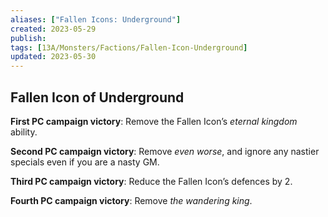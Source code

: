```yaml
---
aliases: ["Fallen Icons: Underground"]
created: 2023-05-29
publish: 
tags: [13A/Monsters/Factions/Fallen-Icon-Underground]
updated: 2023-05-30
---
```


## Fallen Icon of Underground

**First PC campaign victory**: Remove the Fallen Icon’s *eternal kingdom*  
ability.

**Second PC campaign victory**: Remove *even worse*, and ignore any nastier specials even if you are a nasty GM.

**Third PC campaign victory**: Reduce the Fallen Icon’s defences by 2.

**Fourth PC campaign victory**: Remove *the wandering king*.

